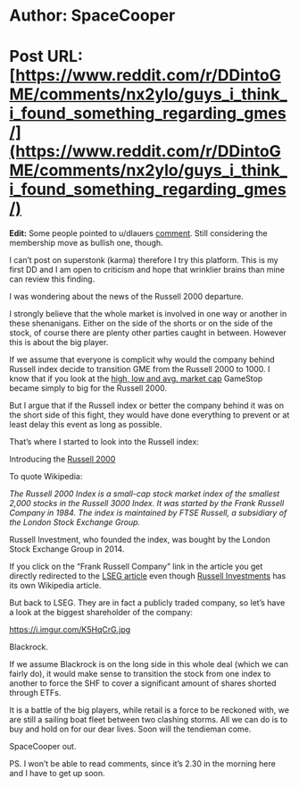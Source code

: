 # Author: SpaceCooper
# Post URL: [https://www.reddit.com/r/DDintoGME/comments/nx2ylo/guys_i_think_i_found_something_regarding_gmes/](https://www.reddit.com/r/DDintoGME/comments/nx2ylo/guys_i_think_i_found_something_regarding_gmes/)


**Edit:** Some people pointed to u/dlauers [comment](https://i.redd.it/a0f4ruqh9i471.png). Still considering the membership move as bullish one, though.

I can’t post on superstonk (karma) therefore I try this platform. This is my first DD and I am open to criticism and hope that wrinklier brains than mine can review this finding. 

I was wondering about the news of the Russell 2000 departure. 

I strongly believe that the whole market is involved in one way or another in these shenanigans. Either on the side of the shorts or on the side of the stock, of course there are plenty other parties caught in between. However this is about the big player. 

If we assume that everyone is complicit why would the company behind Russell index decide to transition GME from the Russell 2000 to 1000. I know that if you look at the [high, low and avg. market cap](https://www.ftserussell.com/research-insights/russell-reconstitution/market-capitalization-ranges) GameStop became simply to big for the Russell 2000. 

But I argue that if the Russell index or better the company behind it was on the short side of this fight, they would have done everything to prevent or at least delay this event as long as possible. 

That’s where I started to look into the Russell index: 

Introducing the [Russell 2000](https://en.m.wikipedia.org/wiki/Russell_2000_Index)

To quote Wikipedia:

*The Russell 2000 Index is a small-cap stock market index of the smallest 2,000 stocks in the Russell 3000 Index. It was started by the Frank Russell Company in 1984. The index is maintained by FTSE Russell, a subsidiary of the London Stock Exchange Group.*

Russell Investment, who founded the index, was bought by the London Stock Exchange Group in 2014. 

If you click on the “Frank Russell Company” link in the article you get directly redirected to the [LSEG article](https://en.m.wikipedia.org/wiki/London_Stock_Exchange_Group) even though [Russell Investments](https://en.m.wikipedia.org/wiki/Russell_Investments) has its own Wikipedia article.

But back to LSEG. They are in fact a publicly traded company, so let’s have a look at the biggest shareholder of the company:

https://i.imgur.com/K5HqCrG.jpg

Blackrock. 

If we assume Blackrock is on the long side in this whole deal (which we can fairly do), it would make sense to transition the stock from one index to another to force the SHF to cover a significant amount of shares shorted through ETFs. 

It is a battle of the big players, while retail is a force to be reckoned with, we are still a sailing boat fleet between two clashing storms. All we can do is to buy and hold on for our dear lives. Soon will the tendieman come. 

SpaceCooper out. 

PS. I won’t be able to read comments, since it’s 2.30 in the morning here and I have to get up soon.
